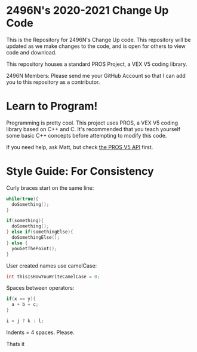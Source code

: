 # 2496N's 2020-2021 Change Up Code

This is the Repository for 2496N's Change Up code. This repository will be updated as we make changes to the code, and is open for others to view code and download.

This repository houses a standard PROS Project, a VEX V5 coding library.

2496N Members: Please send me your GitHub Account so that I can add you to this repository as a contributor.

# Learn to Program!

Programming is pretty cool. This project uses PROS, a VEX V5 coding library based on C++ and C. It's recommended that you teach yourself some basic C++ concepts before attempting to modify this code. 

If you need help, ask Matt, but check [the PROS V5 API](https://pros.cs.purdue.edu/v5/api/index.html) first.

# Style Guide: For Consistency

Curly braces start on the same line:
```cpp
while(true){
  doSomething();
}

if(something){
  doSomething();
} else if(somethingElse){
  doSomethingElse();
} else {
  youGetThePoint();
}
```
User created names use camelCase:
```cpp
int thisIsHowYouWriteCamelCase = 0;
```
Spaces between operators:
```cpp
if(x == y){
  a + b = c;
}

i = j ? k : l;
```
Indents = 4 spaces. Please.

Thats it
